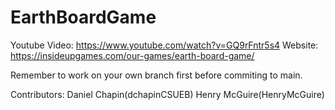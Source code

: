 # EarthBoardGame

Youtube Video: https://www.youtube.com/watch?v=GQ9rFntr5s4
Website: https://insideupgames.com/our-games/earth-board-game/

Remember to work on your own branch first before commiting to main.

Contributors:
Daniel Chapin(dchapinCSUEB)
Henry McGuire(HenryMcGuire)
